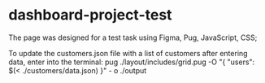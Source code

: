 # dashboard-project-test


The page was designed for a test task using Figma, Pug, JavaScript, CSS;

To update the customers.json file with a list of customers after entering data, enter into the terminal: 
pug ./layout/includes/grid.pug -O "{ \"users\": $(< ./customers/data.json) }" - o ./output
